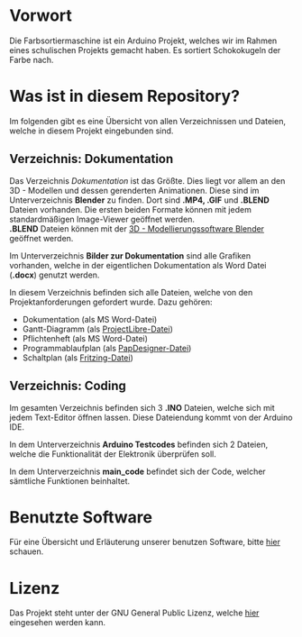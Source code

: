# Vorwort

Die Farbsortiermaschine ist ein Arduino Projekt, welches wir im Rahmen eines schulischen Projekts gemacht haben. Es sortiert Schokokugeln der Farbe nach.

# Was ist in diesem Repository?

Im folgenden gibt es eine Übersicht von allen Verzeichnissen und Dateien, welche in diesem Projekt eingebunden sind.

## Verzeichnis: Dokumentation

Das Verzeichnis *Dokumentation* ist das Größte. Dies liegt vor allem an den 3D - Modellen und dessen gerenderten Animationen.
Diese sind im Unterverzeichnis **Blender** zu finden. Dort sind **.MP4, .GIF** und **.BLEND** Dateien vorhanden.
Die ersten beiden Formate können mit jedem standardmäßigen Image-Viewer geöffnet werden.  
**.BLEND** Dateien können mit der [3D - Modellierungssoftware Blender](https://www.blender.org/) geöffnet werden.

Im Unterverzeichnis **Bilder zur Dokumentation** sind alle Grafiken vorhanden, 
welche in der eigentlichen Dokumentation als Word Datei (**.docx**) genutzt werden.

In diesem Verzeichnis befinden sich alle Dateien, welche von den Projektanforderungen gefordert wurde.
Dazu gehören:
- Dokumentation (als MS Word-Datei)
- Gantt-Diagramm (als [ProjectLibre-Datei](http://www.projectlibre.de/))
- Pflichtenheft (als MS Word-Datei)
- Programmablaufplan (als [PapDesigner-Datei](https://www.heise.de/download/product/papdesigner-51889))
- Schaltplan (als [Fritzing-Datei](https://fritzing.org/home/))

## Verzeichnis: Coding

Im gesamten Verzeichnis befinden sich 3 **.INO** Dateien, welche sich mit jedem Text-Editor öffnen lassen. Diese Dateiendung kommt von der Arduino IDE.

In dem Unterverzeichnis **Arduino Testcodes** befinden sich 2 Dateien, welche die Funktionalität der Elektronik überprüfen soll.

In dem Unterverzeichnis **main_code** befindet sich der Code, welcher sämtliche Funktionen beinhaltet.

# Benutzte Software

Für eine Übersicht und Erläuterung unserer benutzen Software, 
bitte [hier](https://rs.krieger-blog.de/Software.html "rs.krieger-blog.de") schauen.

# Lizenz

Das Projekt steht unter der GNU General Public Lizenz, welche [hier](LICENSE) eingesehen werden kann.
